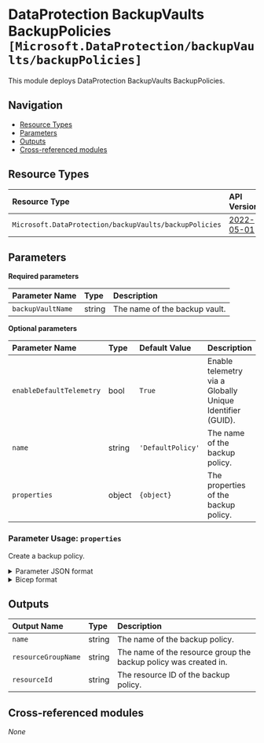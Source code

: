 # DataProtection BackupVaults BackupPolicies `[Microsoft.DataProtection/backupVaults/backupPolicies]`

This module deploys DataProtection BackupVaults BackupPolicies.

## Navigation

- [Resource Types](#Resource-Types)
- [Parameters](#Parameters)
- [Outputs](#Outputs)
- [Cross-referenced modules](#Cross-referenced-modules)

## Resource Types

| Resource Type | API Version |
| :-- | :-- |
| `Microsoft.DataProtection/backupVaults/backupPolicies` | [2022-05-01](https://learn.microsoft.com/en-us/azure/templates/Microsoft.DataProtection/2022-05-01/backupVaults/backupPolicies) |

## Parameters

**Required parameters**

| Parameter Name | Type | Description |
| :-- | :-- | :-- |
| `backupVaultName` | string | The name of the backup vault. |

**Optional parameters**

| Parameter Name | Type | Default Value | Description |
| :-- | :-- | :-- | :-- |
| `enableDefaultTelemetry` | bool | `True` | Enable telemetry via a Globally Unique Identifier (GUID). |
| `name` | string | `'DefaultPolicy'` | The name of the backup policy. |
| `properties` | object | `{object}` | The properties of the backup policy. |


### Parameter Usage: `properties`

Create a backup policy.

<details>

<summary>Parameter JSON format</summary>

```json
 "properties": {
    "value": {
        "policyRules": [
            {
                "backupParameters": {
                    "backupType": "Incremental",
                    "objectType": "AzureBackupParams"
                },
                "trigger": {
                    "schedule": {
                        "repeatingTimeIntervals": [
                            "R/2022-05-31T23:30:00+01:00/P1D"
                        ],
                        "timeZone": "W. Europe Standard Time"
                    },
                    "taggingCriteria": [
                        {
                            "tagInfo": {
                                "tagName": "Default",
                                "id": "Default_"
                            },
                            "taggingPriority": 99,
                            "isDefault": true
                        }
                    ],
                    "objectType": "ScheduleBasedTriggerContext"
                },
                "dataStore": {
                    "dataStoreType": "OperationalStore",
                    "objectType": "DataStoreInfoBase"
                },
                "name": "BackupDaily",
                "objectType": "AzureBackupRule"
            },
            {
                "lifecycles": [
                    {
                        "deleteAfter": {
                            "objectType": "AbsoluteDeleteOption",
                            "duration": "P7D"
                        },
                        "targetDataStoreCopySettings": [],
                        "sourceDataStore": {
                            "dataStoreType": "OperationalStore",
                            "objectType": "DataStoreInfoBase"
                        }
                    }
                ],
                "isDefault": true,
                "name": "Default",
                "objectType": "AzureRetentionRule"
            }
        ],
        "datasourceTypes": [
            "Microsoft.Compute/disks"
        ],
        "objectType": "BackupPolicy"
    }
}
```

</details>

<details>

<summary>Bicep format</summary>

```bicep
properties: {
    policyRules: [
        {
            backupParameters: {
                backupType: 'Incremental'
                objectType: 'AzureBackupParams'
            }
            trigger: {
                schedule: {
                    repeatingTimeIntervals: [
                        'R/2022-05-31T23:30:00+01:00/P1D'
                    ]
                    timeZone: 'W. Europe Standard Time'
                }
                taggingCriteria: [
                    {
                        tagInfo: {
                            tagName: 'Default'
                            id: 'Default_'
                        }
                        taggingPriority: 99
                        isDefault: true
                    }
                ]
                objectType: 'ScheduleBasedTriggerContext'
            }
            dataStore: {
                dataStoreType: 'OperationalStore'
                objectType: 'DataStoreInfoBase'
            }
            name: 'BackupDaily'
            objectType: 'AzureBackupRule'
        }
        {
            lifecycles: [
                {
                    deleteAfter: {
                        objectType: 'AbsoluteDeleteOption'
                        duration: 'P7D'
                    }
                    targetDataStoreCopySettings: []
                    sourceDataStore: {
                        dataStoreType: 'OperationalStore'
                        objectType: 'DataStoreInfoBase'
                    }
                }
            ]
            isDefault: true
            name: 'Default'
            objectType: 'AzureRetentionRule'
        }
    ]
    datasourceTypes: [
        'Microsoft.Compute/disks'
    ]
    objectType: 'BackupPolicy'
}
```

</details>

## Outputs

| Output Name | Type | Description |
| :-- | :-- | :-- |
| `name` | string | The name of the backup policy. |
| `resourceGroupName` | string | The name of the resource group the backup policy was created in. |
| `resourceId` | string | The resource ID of the backup policy. |

## Cross-referenced modules

_None_
